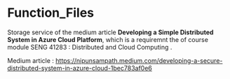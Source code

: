 # Function_Files

Storage service of the medium article **Developing a Simple Distributed System in Azure Cloud Platform**, which is a requiremnt the of course module SENG 41283 : Distributed and Cloud Computing .

Medium article : https://nipunsampath.medium.com/developing-a-secure-distributed-system-in-azure-cloud-1bec783af0e6

